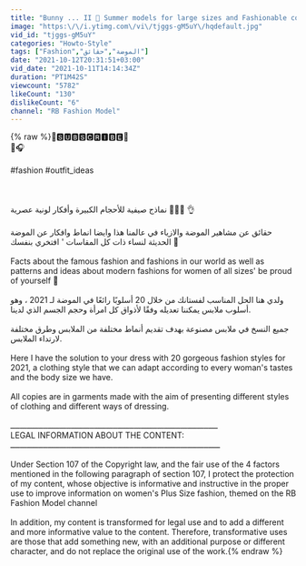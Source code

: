 ```yaml
---
title: "Bunny ... II 👗 Summer models for large sizes and Fashionable color ideas"
image: "https:\/\/i.ytimg.com\/vi\/tjggs-gM5uY\/hqdefault.jpg"
vid_id: "tjggs-gM5uY"
categories: "Howto-Style"
tags: ["Fashion","الموضة","حقائق"]
date: "2021-10-12T20:31:51+03:00"
vid_date: "2021-10-11T14:14:34Z"
duration: "PT1M42S"
viewcount: "5782"
likeCount: "130"
dislikeCount: "6"
channel: "RB Fashion Model"
---
```

{% raw %}💓🆂🆄🅱🆂🅲🆁🅸🅱🅴💓<br />  💪🎧<br /><br />#fashion #outfit_ideas <br /><br /><br /><br />نماذج صيفية للأحجام الكبيرة وأفكار لونية عصرية 👗👡🧥 👌<br /><br />حقائق عن مشاهير الموضة والازياء في عالمنا هذا وايضا انماط وافكار عن الموضة الحديثة لنساء ذات كل المقاسات ' افتخري بنفسك 💓<br /><br />Facts about the famous fashion and fashions in our world as well as patterns and ideas about modern fashions for women of all sizes' be proud of yourself 💓<br /><br />ولدي هنا الحل المناسب لفستانك من خلال 20 أسلوبًا رائعًا في الموضة لـ  2021 ، وهو أسلوب ملابس  يمكننا تعديله وفقًا لأذواق كل امرأة وحجم الجسم الذي لدينا.<br /><br />جميع النسخ في ملابس مصنوعة بهدف تقديم أنماط مختلفة من الملابس وطرق مختلفة لارتداء الملابس.<br /><br />Here I have the solution to your dress with 20 gorgeous fashion styles for 2021, a clothing style that we can adapt according to every woman's tastes and the body size we have.<br /><br />All copies are in garments made with the aim of presenting different styles of clothing and different ways of dressing.<br /><br />ـــــــــــــــــــــــــــــــــــــــــــــــــــــــــــــــــــــــــــــــــــــــــ <br />LEGAL INFORMATION ABOUT THE CONTENT:<br />ــــــــــــــــــــــــــــــــــــــــــــــــــــــــــــــــــــــــــــــــــــــــــ <br /><br />Under Section 107 of the Copyright law, and the fair use of the 4 factors mentioned in the following paragraph of section 107, I protect the protection of my content, whose objective is informative and instructive in the proper use to improve information on women's Plus Size fashion, themed on the RB Fashion Model channel<br /><br />In addition, my content is transformed for legal use and to add a different and more informative value to the content. Therefore, transformative uses are those that add something new, with an additional purpose or different character, and do not replace the original use of the work.{% endraw %}
